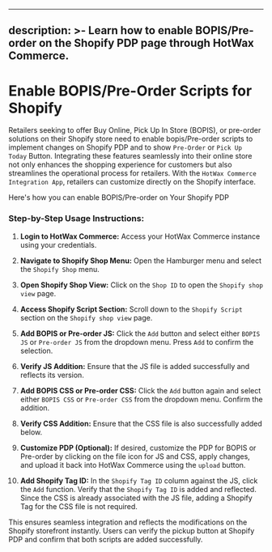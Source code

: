 
---
description: >-
    Learn how to enable BOPIS/Pre-order on the Shopify PDP page through HotWax Commerce.
---


# Enable BOPIS/Pre-Order Scripts for Shopify

Retailers seeking to offer Buy Online, Pick Up In Store (BOPIS), or pre-order solutions on their Shopify store need to enable bopis/Pre-order scripts to implement changes on Shopify PDP and to show `Pre-Order` or `Pick Up Today` Button. Integrating these features seamlessly into their online store not only enhances the shopping experience for customers but also streamlines the operational process for retailers. With the `HotWax Commerce Integration App`, retailers can customize directly on the Shopify interface.

Here's how you can enable BOPIS/Pre-order on Your Shopify PDP

### Step-by-Step Usage Instructions:

1. **Login to HotWax Commerce:** Access your HotWax Commerce instance using your credentials.

2. **Navigate to Shopify Shop Menu:** Open the Hamburger menu and select the `Shopify Shop` menu.

3. **Open Shopify Shop View:** Click on the `Shop ID` to open the `Shopify shop view` page.

4. **Access Shopify Script Section:** Scroll down to the `Shopify Script` section on the `Shopify shop view` page.

5. **Add BOPIS or Pre-order JS:** Click the `Add` button and select either `BOPIS JS` or `Pre-order JS` from the dropdown menu. Press `Add` to confirm the selection.

6. **Verify JS Addition:** Ensure that the JS file is added successfully and reflects its version.

7. **Add BOPIS CSS or Pre-order CSS:** Click the `Add` button again and select either `BOPIS CSS` or `Pre-order CSS` from the dropdown menu. Confirm the addition.

8. **Verify CSS Addition:** Ensure that the CSS file is also successfully added below. 

9. **Customize PDP (Optional):** If desired, customize the PDP for BOPIS or Pre-order by clicking on the file icon for JS and CSS, apply changes, and upload it back into HotWax Commerce using the `upload` button.

10. **Add Shopify Tag ID:** In the `Shopify Tag ID` column against the JS, click the `Add` function. Verify that the `Shopify Tag ID` is added and reflected. Since the CSS is already associated with the JS file, adding a Shopify Tag for the CSS file is not required.

This ensures seamless integration and reflects the modifications on the Shopify storefront instantly. Users can verify the pickup button at Shopify PDP and confirm that both scripts are added successfully. 
